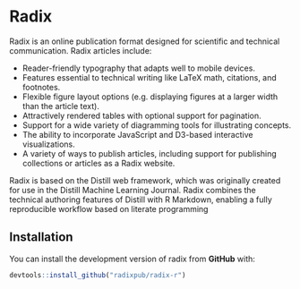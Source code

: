 
<!-- README.md is generated from README.Rmd. Please edit that file -->

# Radix

Radix is an online publication format designed for scientific and
technical communication. Radix articles include:

  - Reader-friendly typography that adapts well to mobile devices.
  - Features essential to technical writing like LaTeX math, citations,
    and footnotes.
  - Flexible figure layout options (e.g. displaying figures at a larger
    width than the article text).
  - Attractively rendered tables with optional support for pagination.
  - Support for a wide variety of diagramming tools for illustrating
    concepts.
  - The ability to incorporate JavaScript and D3-based interactive
    visualizations.
  - A variety of ways to publish articles, including support for
    publishing collections or articles as a Radix website.

Radix is based on the Distill web framework, which was originally
created for use in the Distill Machine Learning Journal. Radix combines
the technical authoring features of Distill with R Markdown, enabling a
fully reproducible workflow based on literate programming

## Installation

You can install the development version of radix from **GitHub** with:

``` r
devtools::install_github("radixpub/radix-r")
```
